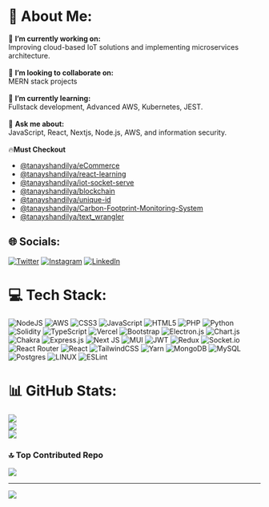 # 💫 About Me:
🔭 **I’m currently working on:**  <br>Improving cloud-based IoT solutions and implementing microservices architecture.<br><br>👯 **I’m looking to collaborate on:**  <br>MERN stack projects<br><br>🌱 **I’m currently learning:**  <br>Fullstack development, Advanced AWS, Kubernetes, JEST.<br><br>💬 **Ask me about:**  <br>JavaScript, React, Nextjs, Node.js, AWS, and information security.<br><br> 🔥**Must Checkout** <br> 
- [@tanayshandilya/eCommerce](https://github.com/tanayshandilya/eCommerce)
- [@tanayshandilya/react-learning](https://github.com/tanayshandilya/react-learning)
- [@tanayshandilya/iot-socket-serve](https://github.com/tanayshandilya/iot-socket-server)
- [@tanayshandilya/blockchain](https://github.com/tanayshandilya/blockchain)
- [@tanayshandilya/unique-id](https://github.com/tanayshandilya/unique-id)
- [@tanayshandilya/Carbon-Footprint-Monitoring-System](https://github.com/tanayshandilya/Carbon-Footprint-Monitoring-System)
- [@tanayshandilya/text_wrangler](https://github.com/tanayshandilya/text_wrangler)

## 🌐 Socials:
[![Twitter](https://img.shields.io/badge/Twitter-%231DA1F2.svg?logo=Twitter&logoColor=white)](https://twitter.com/tanayshandilya) [![Instagram](https://img.shields.io/badge/Instagram-%23E4405F.svg?logo=Instagram&logoColor=white)](https://instagram.com/tanayshandilya) [![LinkedIn](https://img.shields.io/badge/LinkedIn-%230077B5.svg?logo=linkedin&logoColor=white)](https://linkedin.com/in/tanayshandilya)

# 💻 Tech Stack:
![NodeJS](https://img.shields.io/badge/node.js-6DA55F?style=for-the-badge&logo=node.js&logoColor=white) ![AWS](https://img.shields.io/badge/AWS-%23FF9900.svg?style=for-the-badge&logo=amazon-aws&logoColor=white) ![CSS3](https://img.shields.io/badge/css3-%231572B6.svg?style=for-the-badge&logo=css3&logoColor=white) ![JavaScript](https://img.shields.io/badge/javascript-%23323330.svg?style=for-the-badge&logo=javascript&logoColor=%23F7DF1E) ![HTML5](https://img.shields.io/badge/html5-%23E34F26.svg?style=for-the-badge&logo=html5&logoColor=white) ![PHP](https://img.shields.io/badge/php-%23777BB4.svg?style=for-the-badge&logo=php&logoColor=white) ![Python](https://img.shields.io/badge/python-3670A0?style=for-the-badge&logo=python&logoColor=ffdd54) ![Solidity](https://img.shields.io/badge/Solidity-%23363636.svg?style=for-the-badge&logo=solidity&logoColor=white) ![TypeScript](https://img.shields.io/badge/typescript-%23007ACC.svg?style=for-the-badge&logo=typescript&logoColor=white) ![Vercel](https://img.shields.io/badge/vercel-%23000000.svg?style=for-the-badge&logo=vercel&logoColor=white) ![Bootstrap](https://img.shields.io/badge/bootstrap-%23563D7C.svg?style=for-the-badge&logo=bootstrap&logoColor=white) ![Electron.js](https://img.shields.io/badge/Electron-191970?style=for-the-badge&logo=Electron&logoColor=white) ![Chart.js](https://img.shields.io/badge/chart.js-F5788D.svg?style=for-the-badge&logo=chart.js&logoColor=white) ![Chakra](https://img.shields.io/badge/chakra-%234ED1C5.svg?style=for-the-badge&logo=chakraui&logoColor=white) ![Express.js](https://img.shields.io/badge/express.js-%23404d59.svg?style=for-the-badge&logo=express&logoColor=%2361DAFB) ![Next JS](https://img.shields.io/badge/Next-black?style=for-the-badge&logo=next.js&logoColor=white) ![MUI](https://img.shields.io/badge/MUI-%230081CB.svg?style=for-the-badge&logo=material-ui&logoColor=white) ![JWT](https://img.shields.io/badge/JWT-black?style=for-the-badge&logo=JSON%20web%20tokens) ![Redux](https://img.shields.io/badge/redux-%23593d88.svg?style=for-the-badge&logo=redux&logoColor=white) ![Socket.io](https://img.shields.io/badge/Socket.io-black?style=for-the-badge&logo=socket.io&badgeColor=010101) ![React Router](https://img.shields.io/badge/React_Router-CA4245?style=for-the-badge&logo=react-router&logoColor=white) ![React](https://img.shields.io/badge/react-%2320232a.svg?style=for-the-badge&logo=react&logoColor=%2361DAFB) ![TailwindCSS](https://img.shields.io/badge/tailwindcss-%2338B2AC.svg?style=for-the-badge&logo=tailwind-css&logoColor=white) ![Yarn](https://img.shields.io/badge/yarn-%232C8EBB.svg?style=for-the-badge&logo=yarn&logoColor=white) ![MongoDB](https://img.shields.io/badge/MongoDB-%234ea94b.svg?style=for-the-badge&logo=mongodb&logoColor=white) ![MySQL](https://img.shields.io/badge/mysql-%2300f.svg?style=for-the-badge&logo=mysql&logoColor=white) ![Postgres](https://img.shields.io/badge/postgres-%23316192.svg?style=for-the-badge&logo=postgresql&logoColor=white) ![LINUX](https://img.shields.io/badge/Linux-FCC624?style=for-the-badge&logo=linux&logoColor=black) ![ESLint](https://img.shields.io/badge/ESLint-4B3263?style=for-the-badge&logo=eslint&logoColor=white)
# 📊 GitHub Stats:
![](https://github-readme-stats.vercel.app/api?username=tanayshandilya&theme=dark&hide_border=false&include_all_commits=false&count_private=false)<br/>
![](https://github-readme-streak-stats.herokuapp.com/?user=tanayshandilya&theme=dark&hide_border=false)<br/>
![](https://github-readme-stats.vercel.app/api/top-langs/?username=tanayshandilya&theme=dark&hide_border=false&include_all_commits=false&count_private=false&layout=compact)

### 🔝 Top Contributed Repo
![](https://github-contributor-stats.vercel.app/api?username=tanayshandilya&limit=5&theme=tokyonight&combine_all_yearly_contributions=true)

---
[![](https://visitcount.itsvg.in/api?id=tanayshandilya&icon=0&color=0)](https://visitcount.itsvg.in)

<!-- Proudly created with GPRM ( https://gprm.itsvg.in ) -->
